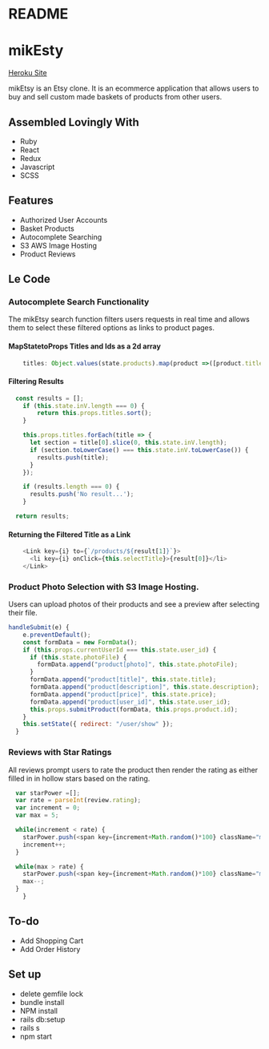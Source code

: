 # README

# mikEsty
[Heroku Site](https://miketsy.herokuapp.com/#/)

mikEtsy is an Etsy clone. It is an ecommerce application that allows users to buy and sell custom made baskets of products from other users.


## Assembled Lovingly With 
* Ruby
* React
* Redux
* Javascript
* SCSS

## Features 
* Authorized User Accounts
* Basket Products
* Autocomplete Searching
* S3 AWS Image Hosting
* Product Reviews

## Le Code

### Autocomplete Search Functionality
The mikEtsy search function filters users requests in real time and allows them to select these filtered options as links to product pages.


#### MapStatetoProps Titles and Ids as a 2d array
```javascript
    titles: Object.values(state.products).map(product =>([product.title, product.id])),
```

#### Filtering Results
```javascript
  const results = [];    
    if (this.state.inV.length === 0) {
        return this.props.titles.sort();
    }

    this.props.titles.forEach(title => {
      let section = title[0].slice(0, this.state.inV.length);
      if (section.toLowerCase() === this.state.inV.toLowerCase()) {
        results.push(title);        
      }
    });

    if (results.length === 0) {
      results.push('No result...');
    }

  return results;
```
#### Returning the Filtered Title as a Link
```javascript
    <Link key={i} to={`/products/${result[1]}`}>
      <li key={i} onClick={this.selectTitle}>{result[0]}</li>
    </Link>
```

### Product Photo Selection with S3 Image Hosting.
Users can upload photos of their products and see a preview after selecting their file.


```javascript
handleSubmit(e) {
    e.preventDefault();
    const formData = new FormData();
    if (this.props.currentUserId === this.state.user_id) {
      if (this.state.photoFile) {
        formData.append("product[photo]", this.state.photoFile);
      }
      formData.append("product[title]", this.state.title);
      formData.append("product[description]", this.state.description);
      formData.append("product[price]", this.state.price);
      formData.append("product[user_id]", this.state.user_id);
      this.props.submitProduct(formData, this.props.product.id);
    }
    this.setState({ redirect: "/user/show" });
  }
```

### Reviews with Star Ratings
All reviews prompt users to rate the product then render the rating as either filled in in hollow stars based on the rating.

```javascript
  var starPower =[];
  var rate = parseInt(review.rating);
  var increment = 0;
  var max = 5; 

  while(increment < rate) {
    starPower.push(<span key={increment+Math.random()*100} className="material-icons black"> grade </span>);
    increment++;
  }

  while(max > rate) {
    starPower.push(<span key={increment+Math.random()*100} className="material-icons white"> star_outline </span>);
    max--;
  }
    }
```

## To-do
* Add Shopping Cart
* Add Order History

## Set up
* delete gemfile lock
* bundle install
* NPM install
* rails db:setup
* rails s
* npm start

